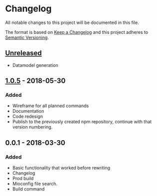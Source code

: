 # Changelog

All notable changes to this project will be documented in this file.

The format is based on [Keep a Changelog](http://keepachangelog.com/en/1.0.0/)
and this project adheres to [Semantic Versioning](http://semver.org/spec/v2.0.0.html).

## [Unreleased]

* Datamodel generation

## [1.0.5] - 2018-05-30

### Added

* Wireframe for all planned commands
* Documentation
* Code redesign
* Publish to the previously created npm repository,
  continue with that version numbering.

## 0.0.1 - 2018-03-30

### Added

* Basic functionality that worked before rewriting
* Changelog
* Prod build
* Mioconfig file search.
* Build command

[Unreleased]: https://github.com/miolabs/MIOBuildTool/compare/v1.0.5...HEAD
[1.0.5]:  https://github.com/miolabs/MIOBuildTool/compare/v0.0.1...v1.0.5